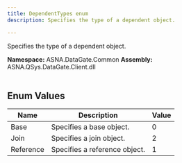 ```yaml
---
title: DependentTypes enum
description: Specifies the type of a dependent object.

---
```


Specifies the type of a dependent object.

**Namespace:** ASNA.DataGate.Common
**Assembly:** ASNA.QSys.DataGate.Client.dll
<br>
<br>

## Enum Values

| Name | Description | Value
| --- | --- | --- 
| Base | Specifies a base object. | 0 |
| Join | Specifies a join object. | 2 |
| Reference | Specifies a reference object. | 1 |
